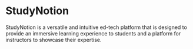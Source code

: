 # StudyNotion
StudyNotion is a versatile and intuitive ed-tech platform that is designed to provide an immersive learning experience to students and a platform for instructors to showcase their expertise.
